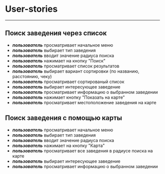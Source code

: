 # User-stories
----------
## Поиск заведения через список
 * ***пользователь*** просматривает начальное меню
 * ***пользователь*** выбирает тип заведения 
 * ***пользователь*** вводит значение радиуса поиска
 * ***пользователь*** нажимает на кнопку "Поиск"
 * ***пользователь*** просматривает список результатов
 * ***пользователь*** выбирает вариант сортировки (по названию, расстоянию, чеку)
 * ***пользователь*** просматривает сортированый список
 * ***пользователь*** выбирает интересующее заведение
 * ***пользователь*** просматривает информацию о выбранном заведении
 * ***пользователь*** нажимает кнопку "Показать на карте"
 * ***пользователь*** просматривает местоположение заведения на карте

## Поиск заведения с помощью карты
 * ***пользователь*** просматривает начальное меню
 * ***пользователь*** выбирает тип заведения 
 * ***пользователь*** вводит значение радиуса поиска
 * ***пользователь*** нажимает на кнопку "Карта"
 * ***пользователь*** просматривает все заведения в радиусе поиска на карте
 * ***пользователь*** выбирает интересующее заведение
 * ***пользователь*** просматривает информацию о выбранном заведении
